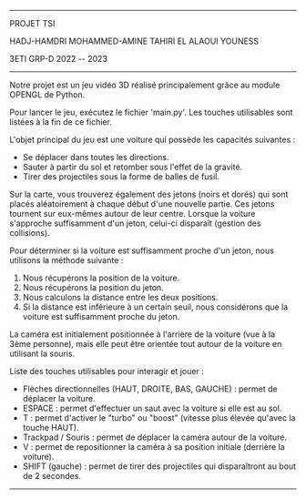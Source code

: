 ------------------------------------------------------------------------

PROJET TSI

HADJ-HAMDRI MOHAMMED-AMINE
TAHIRI EL ALAOUI YOUNESS

3ETI            GRP-D
2022 -- 2023

------------------------------------------------------------------------

Notre projet est un jeu vidéo 3D réalisé principalement grâce au module OPENGL de Python.

Pour lancer le jeu, exécutez le fichier 'main.py'.
Les touches utilisables sont listées à la fin de ce fichier.

L'objet principal du jeu est une voiture qui possède les capacités suivantes :

- Se déplacer dans toutes les directions.
- Sauter à partir du sol et retomber sous l'effet de la gravité.
- Tirer des projectiles sous la forme de balles de fusil.

Sur la carte, vous trouverez également des jetons (noirs et dorés) qui sont placés aléatoirement à chaque début d'une nouvelle partie.
Ces jetons tournent sur eux-mêmes autour de leur centre.
Lorsque la voiture s'approche suffisamment d'un jeton, celui-ci disparaît (gestion des collisions).

Pour déterminer si la voiture est suffisamment proche d'un jeton, nous utilisons la méthode suivante :

1. Nous récupérons la position de la voiture.
2. Nous récupérons la position du jeton.
3. Nous calculons la distance entre les deux positions.
4. Si la distance est inférieure à un certain seuil, nous considérons que la voiture est suffisamment proche du jeton.

La caméra est initialement positionnée à l'arrière de la voiture (vue à la 3ème personne), mais elle peut être orientée tout autour de la voiture en utilisant la souris.

Liste des touches utilisables pour interagir et jouer :

- Flèches directionnelles (HAUT, DROITE, BAS, GAUCHE) : permet de déplacer la voiture.
- ESPACE : permet d'effectuer un saut avec la voiture si elle est au sol.
- T : permet d'activer le "turbo" ou "boost" (vitesse plus élevée qu'avec la touche HAUT).
- Trackpad / Souris : permet de déplacer la caméra autour de la voiture.
- V : permet de repositionner la caméra à sa position initiale (derrière la voiture).
- SHIFT (gauche) : permet de tirer des projectiles qui disparaîtront au bout de 2 secondes.

------------------------------------------------------------------------
